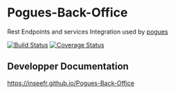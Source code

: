 # Pogues-Back-Office

Rest Endpoints and services Integration used by [pogues](https://github.com/InseeFr/Pogues)

[![Build Status](https://travis-ci.org/InseeFr/Pogues-Back-Office.svg?branch=zenika-dev)](https://travis-ci.org/InseeFr/Pogues-Back-Office)
[![Coverage Status](https://coveralls.io/repos/github/InseeFr/Pogues-Back-Office/badge.svg?branch=zenika-dev)](https://coveralls.io/github/InseeFr/Pogues-Back-Office?branch=zenika-dev)

## Developper Documentation

https://inseefr.github.io/Pogues-Back-Office